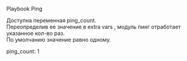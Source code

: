 Playbook Ping

Доступна переменная ping_count.  
Переопределив ее значение в extra vars , модуль пинг отработает указанное кол-во раз.  
По умолчанию значение равно одному.  

ping_count: 1  